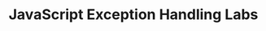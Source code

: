 ---
title:				"JavaScript Exception Handling Labs"
url: 			
name: 				"JS Exception Handling Lab"
description: 		"Exception and Error handling will be covered along with debugging code in a subsequent lecture. Before covering this topic in a lecture, this lab will be used to introduce an example of an exception and how to handle it."
short-description: 	"Exception/Error handling and Debugging"
resource-link:		"/assets/courses/50141/javascript-exception-handling-labs"
resource-hash:		"javascript-exception-handling-labs"
img-src-dir:		/img/50141/
---